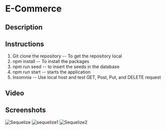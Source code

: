 # E-Commerce

## Description

## Instructions
1. Git clone the repository -- To get the repository local
2. npm install -- To install the packages
3. npm run seed -- to insert the seeds in the database
4. npm run start -- starts the application
5. Insomnia -- Use local host and test GET, Post, Put, and DELETE request

## Video

## Screenshots
![Sequelize](https://github.com/Jeremyethridge/E-Commerce/assets/128623643/03485c57-50e4-4c49-8b6e-0116792d6366)
![sequelize1](https://github.com/Jeremyethridge/E-Commerce/assets/128623643/1ac00419-fb96-492d-baf7-06aa2f12ffc7)
![Sequelize2](https://github.com/Jeremyethridge/E-Commerce/assets/128623643/34f04281-5c43-41a7-b11c-ce74747cce86)


